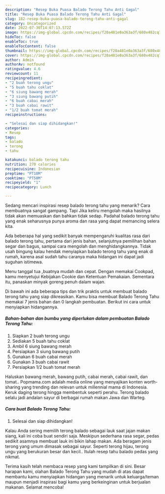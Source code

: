 ```yaml
---
description: "Resep Buka Puasa Balado Terong Tahu Anti Gagal"
title: "Resep Buka Puasa Balado Terong Tahu Anti Gagal"
slug: 182-resep-buka-puasa-balado-terong-tahu-anti-gagal
category: Uncategorized
date: 2022-07-30T14:07:13.572Z
image: https://img-global.cpcdn.com/recipes/f20a481e0a363a3f/680x482cq70/balado-terong-tahu-foto-resep-utama.jpg
hideToc: false
enableToc: true
enableTocContent: false
thumbnail: https://img-global.cpcdn.com/recipes/f20a481e0a363a3f/680x482cq70/balado-terong-tahu-foto-resep-utama.jpg
cover: https://img-global.cpcdn.com/recipes/f20a481e0a363a3f/680x482cq70/balado-terong-tahu-foto-resep-utama.jpg
author: Admin
authorAv: notfound
ratingvalue: 4.6
reviewcount: 11
recipeingredient:
- "2 buah terong ungu"
- "5 buah tahu coklat"
- "6 siung bawang merah"
- "3 siung bawang putih"
- "6 buah cabai merah"
- "3 buah cabai rawit"
- "1/2 buah tomat merah"
recipeinstructions:

- "Selesai dan siap dihidangkan!"
categories:
- Resep
tags:
- balado
- terong
- tahu

katakunci: balado terong tahu 
nutrition: 270 calories
recipecuisine: Indonesian
preptime: "PT10M"
cooktime: "PT50M"
recipeyield: "1"
recipecategory: Lunch

---
```



Sedang mencari inspirasi resep balado terong tahu yang menarik? Cara membuatnya sangat gampang. Tapi Jika keliru mengolah maka hasilnya tidak akan memuaskan dan bahkan tidak sedap. Padahal balado terong tahu yang enak seharusnya punya aroma dan rasa yang dapat memancing selera kita.


Ada beberapa hal yang sedikit banyak mempengaruhi kualitas rasa dari balado terong tahu, pertama dari jenis bahan, selanjutnya pemilihan bahan segar dan bagus, sampai cara mengolah dan menghidangkannya. Tidak usah bingung kalau hendak menyiapkan balado terong tahu yang enak di rumah, karena asal sudah tahu caranya maka hidangan ini dapat jadi suguhan istimewa.

Menu tanggal tua ,buatnya mudah dan cepat. Dengan memakai Cookpad, kamu menyetujui Kebijakan Cookie dan Ketentuan Pemakaian. Sementara itu, panaskan minyak goreng penuh dalam wajan.


Di bawah ini ada beberapa tips dan trik praktis untuk membuat balado terong tahu yang siap dikreasikan. Kamu bisa membuat Balado Terong Tahu memakai 7 jenis bahan dan 0 langkah pembuatan. Berikut ini cara untuk menyiapkan hidangannya.

<!--inarticleads1-->

##### Bahan-bahan dan bumbu yang diperlukan dalam pembuatan Balado Terong Tahu:

1. Siapkan 2 buah terong ungu
1. Sediakan 5 buah tahu coklat
1. Ambil 6 siung bawang merah
1. Persiapkan 3 siung bawang putih
1. Gunakan 6 buah cabai merah
1. Gunakan 3 buah cabai rawit
1. Persiapkan 1/2 buah tomat merah


Haluskan bawang merah, bawang putih, cabai merah, cabai rawit, dan tomat.. Popmama.com adalah media online yang menyajikan konten worth-sharing yang trending dan relevan untuk millennial mama di Indonesia. Keruk daging terong hingga membentuk seperti perahu. Terong balado selalu jadi andalan sayur di berbagai rumah makan Jawa dan Warteg. 

<!--inarticleads2-->

##### Cara buat Balado Terong Tahu:


1. Selesai dan siap dihidangkan!

Kalau Anda sering memilih terong balado sebagai lauk saat jajan makan siang, kali ini coba buat sendiri saja. Meskipun sederhana rasa segar, pedas sedikit asamnya membuat lauk ini bikin lahap makan. Ada beragam jenis terong yang umum dimasak sebagai sayur. Seperti terong hijau, terong ungu yang berukuran besar dan kecil.. Itulah resep tahu balado pedas yang nikmat. 

Terima kasih telah membaca resep yang kami tampilkan di sini. Besar harapan kami, olahan Balado Terong Tahu yang mudah di atas dapat membantu kamu menyiapkan hidangan yang menarik untuk keluarga/teman maupun menjadi inspirasi bagi kamu yang berkeinginan untuk berjualan makanan. Selamat mencoba!
